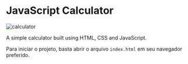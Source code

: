 # JavaScript Calculator

![calculator](https://user-images.githubusercontent.com/91540586/194954585-8cbcb02a-748a-4192-beca-bc78d907fa34.jpg)

A simple calculator built using HTML, CSS and JavaScript.

Para iniciar o projeto, basta abrir o arquivo `index.html` em seu navegador preferido.

